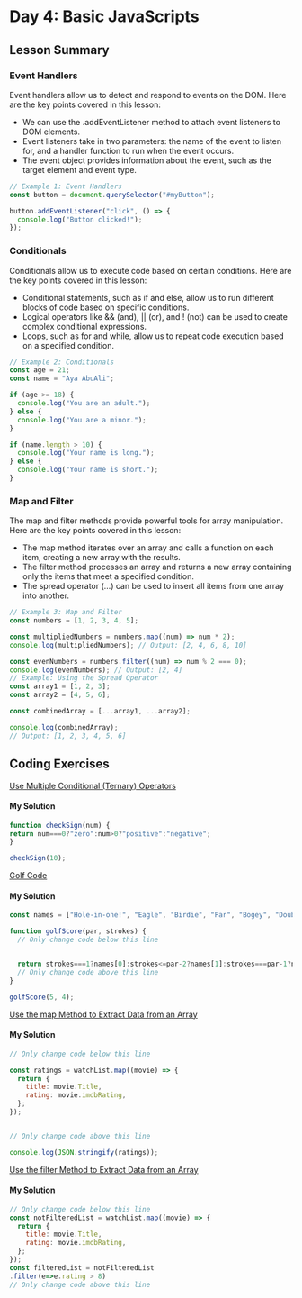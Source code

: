 

# Day 4: Basic JavaScripts

## Lesson Summary

### Event Handlers
Event handlers allow us to detect and respond to events on the DOM. Here are the key points covered in this lesson:<br>

- We can use the .addEventListener method to attach event listeners to DOM elements.<br>
- Event listeners take in two parameters: the name of the event to listen for, and a handler function to run when the event occurs.<br>
- The event object provides information about the event, such as the target element and event type.<br>
```javascript
// Example 1: Event Handlers
const button = document.querySelector("#myButton");

button.addEventListener("click", () => {
  console.log("Button clicked!");
});
```

### Conditionals
Conditionals allow us to execute code based on certain conditions. Here are the key points covered in this lesson:<br>

- Conditional statements, such as if and else, allow us to run different blocks of code based on specific conditions.<br>
- Logical operators like && (and), || (or), and ! (not) can be used to create complex conditional expressions.<br>
- Loops, such as for and while, allow us to repeat code execution based on a specified condition.<br>

```javascript
// Example 2: Conditionals
const age = 21;
const name = "Aya AbuAli";

if (age >= 18) {
  console.log("You are an adult.");
} else {
  console.log("You are a minor.");
}

if (name.length > 10) {
  console.log("Your name is long.");
} else {
  console.log("Your name is short.");
}

```

### Map and Filter
The map and filter methods provide powerful tools for array manipulation. Here are the key points covered in this lesson:<br>

- The map method iterates over an array and calls a function on each item, creating a new array with the results.<br>
- The filter method processes an array and returns a new array containing only the items that meet a specified condition.<br>
- The spread operator (...) can be used to insert all items from one array into another.<br>
```javascript
// Example 3: Map and Filter
const numbers = [1, 2, 3, 4, 5];

const multipliedNumbers = numbers.map((num) => num * 2);
console.log(multipliedNumbers); // Output: [2, 4, 6, 8, 10]

const evenNumbers = numbers.filter((num) => num % 2 === 0);
console.log(evenNumbers); // Output: [2, 4]
// Example: Using the Spread Operator
const array1 = [1, 2, 3];
const array2 = [4, 5, 6];

const combinedArray = [...array1, ...array2];

console.log(combinedArray);
// Output: [1, 2, 3, 4, 5, 6]
```


## Coding Exercises

[Use Multiple Conditional (Ternary) Operators](https://www.freecodecamp.org/learn/javascript-algorithms-and-data-structures/basic-javascript/use-multiple-conditional-ternary-operators)
#### My Solution
```javascript
function checkSign(num) {
return num===0?"zero":num>0?"positive":"negative";
}

checkSign(10);
```

[Golf Code](https://www.freecodecamp.org/learn/javascript-algorithms-and-data-structures/basic-javascript/golf-code)

#### My Solution
```javascript
const names = ["Hole-in-one!", "Eagle", "Birdie", "Par", "Bogey", "Double Bogey", "Go Home!"];

function golfScore(par, strokes) {
  // Only change code below this line


  return strokes===1?names[0]:strokes<=par-2?names[1]:strokes===par-1?names[2]:strokes===par?names[3]:strokes===par+1?names[4]:strokes===par+2?names[5]:"Go Home!";
  // Only change code above this line
}

golfScore(5, 4);
```


[Use the map Method to Extract Data from an Array](https://www.freecodecamp.org/learn/javascript-algorithms-and-data-structures/functional-programming/use-the-map-method-to-extract-data-from-an-array)

#### My Solution
```javascript
// Only change code below this line

const ratings = watchList.map((movie) => {
  return {
    title: movie.Title,
    rating: movie.imdbRating,
  };
});


// Only change code above this line

console.log(JSON.stringify(ratings));


```
[Use the filter Method to Extract Data from an Array](https://www.freecodecamp.org/learn/javascript-algorithms-and-data-structures/functional-programming/use-the-filter-method-to-extract-data-from-an-array)
#### My Solution
```javascript
// Only change code below this line
const notFilteredList = watchList.map((movie) => {
  return {
    title: movie.Title,
    rating: movie.imdbRating,
  };
});
const filteredList = notFilteredList
.filter(e=>e.rating > 8)
// Only change code above this line
```


